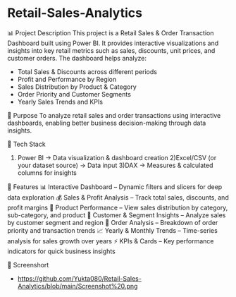# Retail-Sales-Analytics
📊 Project Description
This project is a Retail Sales & Order Transaction Dashboard built using Power BI. It provides interactive visualizations and insights into key retail metrics such as sales, discounts, unit prices, and customer orders. The dashboard helps analyze:
* Total Sales & Discounts across different periods
* Profit and Performance by Region
* Sales Distribution by Product & Category
* Order Priority and Customer Segments
* Yearly Sales Trends and KPIs

🔹 Purpose
To analyze retail sales and order transactions using interactive dashboards, enabling better business decision-making through data insights.

🔹 Tech Stack
1) Power BI → Data visualization & dashboard creation
2)Excel/CSV (or your dataset source) → Data input
3)DAX → Measures & calculated columns for insights

🔹 Features
📊 Interactive Dashboard – Dynamic filters and slicers for deep data exploration
💰 Sales & Profit Analysis – Track total sales, discounts, and profit margins
🛒 Product Performance – View sales distribution by category, sub-category, and product
👥 Customer & Segment Insights – Analyze sales by customer segment and region
🚚 Order Analysis – Breakdown of order priority and transaction trends
📈 Yearly & Monthly Trends – Time-series analysis for sales growth over years
⚡ KPIs & Cards – Key performance indicators for quick business insights

🔹 Screenshort
* https://github.com/Yukta080/Retail-Sales-Analytics/blob/main/Screenshot%20.png
  
